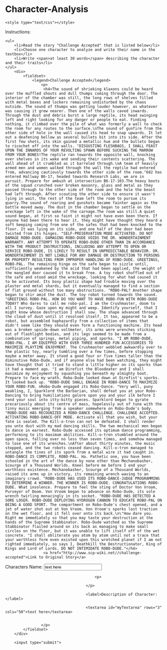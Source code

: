 # Character-Analysis
<html>

<head>
	<title>Challenege Accepted Story Task</title>
	<meta charset="utf-8">

	<style type="text/css"></style>

</head>
<body>
	<hi>Instructions:</hi>
	
	<ul>
		<li>Read the story "Challenge Accepted" that is listed below</li>
		<li>Choose one character to analyze and write their name in the textbox</li>
		<li>Write <span>at least 30 words</span> describing the character and their traits</li>
	</ul>
		<div>
			<fieldset>
				<legend>Challenge Accepted</legend>
					<p>
					 <h4>The sound of shrieking klaxons could be heard over the muffled shouts and dull thumps coming through the door. The interior of the chamber was still, the long rows of shelves filled with metal boxes and lockers remaining undisturbed by the chaos outside. The sound of thumps was getting louder however, as whatever was causing it grew nearer. Then one of the walls caved inwards. Through the dust and debris burst a large reptile, its head swinging left and right looking for any danger or people to eat. Finding nothing, it climbed over the pile of what was formerly a wall to check the room for any routes to the surface.\nThe sound of gunfire from the other side of hole in the wall caused its head to snap upwards. It let out a deafening bellow as several bullets bit into its side. After the first few shots, its skin gained a metallic hue and the bullets began to ricochet off into the walls. "DISGUSTING FLESHBAGS, I SHALL FEAST UPON THE INNARDS OF YOUR REVOLTING SPAWN BEFORE SUCKING THE MARROW FROM YOUR BONES!The reptile ran towards the opposite wall, knocking over shelves in its wake and sending their contents scattering. The wall ahead of it crumbled as it barreled through.\nA team of heavily armed men and women walked through the wall the reptile had entered from, advancing cautiously towards the other side of the room."682 has entered Hallway B6-17, headed towards Research Labs, we are in pursuit. Prepare for ambush at intersection B6-17-103.The heavy boots of the squad crunched over broken masonry, glass and metal as they passed through to the other side of the room and the hole the beast had left through. After scouting the other side to ensure it wasn't lying in wait, the rest of the team left the room to pursue its quarry.The sound of roaring and gunshots became fainter again as the battle moved away. The dust in the chamber began to settle on the wreckage left in the wake of the carnage.The room was still.A quiet sound began, at first so faint it might not have even been there. If anyone had been there to hear it, they might have thought they heard a soft beeping coming from one of the safes that had been knocked to the floor. It was lying on its side, and one half of the door had been twisted from its hinges. "SELF-PRESERVATION MODE ACTIVATED. DO NOT DAMAGE ROBO-DUDE. DAMAGING ROBO-DUDE VOIDS THE DR. WONDERTAINMENT WARRANTY. ANY ATTEMPT TO OPERATE ROBO-DUDE OTHER THAN IN ACCORDANCE WITH THE PRODUCT INSTRUCTIONS, INCLUDING ANY ATTEMPT TO OPEN OR SERVICE ROBO-DUDE, IS LIKELY TO RESULT IN UNPREDICTABLE BEHAVIOR. DR. WONDERTAINMENT IS NOT LIABLE FOR ANY DAMAGE OR DESTRUCTION TO PERSONS OR PROPERTY RESULTING FROM IMPROPER HANDLING OF ROBO-DUDE. GREETINGS, ROBO-PAL. The remaining hinge on the safe began to sizzle until, sufficiently weakened by the acid that had been applied, the weight of the mangled door caused it to break free. A toy robot shuffled out of the safe and stood amid the wreckage, looking for what had caused it to be activated. Its boxy plastic shape had trouble moving over the plaster and metal shards, but it eventually managed to find a section of flat ground without too many obstructions. "ROBO-PAL? Another shape began to stir amid the dust. The toy robot turned towards the sound. "GREETINGS ROBO-PAL. HOW DO YOU WANT TO HAVE ROBO-FUN WITH ROBO-DUDE TODAY? Who dares to call me robo-pal. I am the Crushmaster, doom to all I survey. Gaze upon my might and weep. Identify yourself, that I might know whose destruction I shall sow. The shape advanced through the cloud of dust until it resolved itself. It too, appeared to be a robot, but assembled haphazardly from a collection of items that didn't seem like they should even form a functioning machine. Its head was a broken upside-down voltmeter, its arms were wrenches sticking out of flashlight bodies, and its legs seemed to be made from a combination of springs, metal piping, and sporks. "I AM ROBO-DUDE, ROBO-PAL. I AM EQUIPPED WITH OVER THREE HUNDRED FUN ACCESSORIES TO MAXIMIZE PLAYTIME ENJOYMENT. The Crushmaster wobbled awkwardly over to the plastic toy, nearly tumbling over a few times, before stopping maybe a meter away. It stood a good four or five times taller than the diminutive Robo-Dude, and if anyone else had been watching, they might have thought that it tried to stand a little higher on its sporks than it had a moment ago. "I am Direfist the Bloodeater and I shall maximize my enjoyment by squashing you beneath my almighty boot. Prepare to face my wrath. Robo-Dude looked down at Direfist's sporks. It looked back up. "ROBO-DUDE SHALL ENGAGE IN ROBO-DANCE TO MAXIMIZE YOUR ROBO-FUN. nRobo-Dude engaged its Robo-Dance. "Very well, puny weakling, I, Sparklord the Barbarian, shall defeat you at your Robo-Dancing to bring humiliations galore upon you and your ilk before I rend your soul into itty-bitty pieces. Sparklord began to gyrate precariously about its centre of mass, hopelessly out of tune with the tinny music emerging from a speaker somewhere on Robo-Dude's body. "ROBO-DUDE HAS RECOGNIZED A ROBO-DANCE CHALLENGE. CHALLENGE ACCEPTED. ACTIVATING ROBO-DANCE-OFF MODE. Activate all that you wish, but your fate is sealed. The Kill-o-tron can not be defeated. I shall render you unto dust with my mad dancing skills. The two mechanical men began to dance in earnest. Robo-Dude accessed its optimum dance programming, performing to its maximum abilities. Kill-o-tron stumbled around the open space, falling over no less than seven times, and somehow managed to lose one of its wrenches.\nAfter about thirty minutes, the music stopped, and the two robots ceased dancing. Kill-o-tron managed to untangle the tines of its spork from a metal wire it had caught in. ROBO-DANCE IS COMPLETE, ROBO-PAL. Ha. Pathetic one, you have been schooled in the art of the dance by none other than Mechanobasher, Scourge of a Thousand Worlds. Kneel before me before I end your worthless existence. Mechanobasher, Scourge of a Thousand Worlds, raised its arms up in victory, its remaining wrench waving to an imaginary crowd. "ROBO-DUDE HAS USED ITS ROBO-DANCE-JUDGE PROGRAMMING TO DETERMINE A WINNER. THE WINNER IS ROBO-DUDE. CONGRATULATIONS ROBO-DUDE. What insolence. Prepare to feel the sting of Doctor Von Vroom, Purveyor of Doom. Von Vroom began to advance on Robo-Dude, its sole wrench twirling menacingly in its socket. "ROBO-DUDE HAS DETECTED A SORE LOSER. ROBO-DUDE DEPLOYING HYDROGEN CANNON TO EDUCATE ROBO-PAL ON BEING A GOOD SPORT. The compartment on Robo-Dude's chest opened, and a jet of water shot out at Von Vroom. Von Vroom's sporks lost traction on the wet floor, and it fell over onto its back.\n\"How dare you. Right me immediately so that you may taste your destruction at the hands of the Supreme Stabbinator. Robo-Dude watched as the Supreme Stabbinator flailed around on its back as managing to make small circles on the floor, but it was unable to lift itself off of the wet concrete. "I shall obliterate you atom by atom until not a trace that your worthless form even existed upon this wretched planet if I am not righted immediately, so says I, Deathkill the Destructionator, King of Kings and Lord of Lords. DO NOT INTIMIDATE ROBO-DUDE."</h4>
					 <a href="http://www.scp-wiki.net//challenge-accepted">Link to Original Story</a>

<p>
	
</p>
										<label>Characters Name:</label>
										<input type="text"
												id="myText"
												value="text here">

											<p>
												
										</p>

										<label>Description of Character:</label>

										<textarea id="myTextarea" rows="3" cols="50">text here</textarea>

	
					</p>
			</fieldset>
		</div>

		<input type="submit">
	

</body>

</html>
